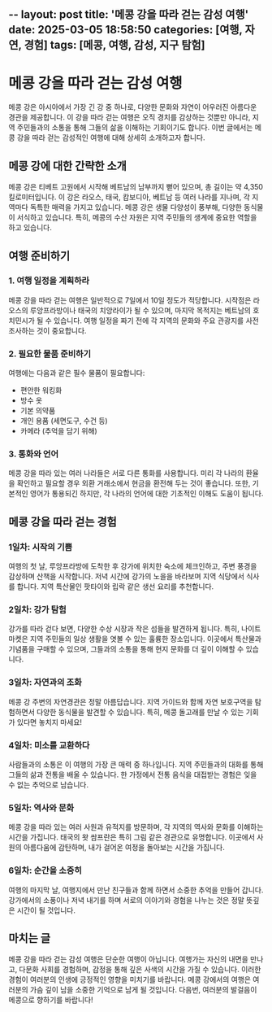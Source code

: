 --
layout: post
title: '메콩 강을 따라 걷는 감성 여행'
date: 2025-03-05 18:58:50
categories: [여행, 자연, 경험]
tags: [메콩, 여행, 감성, 지구 탐험]
---

# 메콩 강을 따라 걷는 감성 여행

메콩 강은 아시아에서 가장 긴 강 중 하나로, 다양한 문화와 자연이 어우러진 아름다운 경관을 제공합니다. 이 강을 따라 걷는 여행은 오직 경치를 감상하는 것뿐만 아니라, 지역 주민들과의 소통을 통해 그들의 삶을 이해하는 기회이기도 합니다. 이번 글에서는 메콩 강을 따라 걷는 감성적인 여행에 대해 상세히 소개하고자 합니다.

## 메콩 강에 대한 간략한 소개

메콩 강은 티베트 고원에서 시작해 베트남의 남부까지 뻗어 있으며, 총 길이는 약 4,350킬로미터입니다. 이 강은 라오스, 태국, 캄보디아, 베트남 등 여러 나라를 지나며, 각 지역마다 독특한 매력을 가지고 있습니다. 메콩 강은 생물 다양성이 풍부해, 다양한 동식물이 서식하고 있습니다. 특히, 메콩의 수산 자원은 지역 주민들의 생계에 중요한 역할을 하고 있습니다.

## 여행 준비하기

### 1. 여행 일정을 계획하라

메콩 강을 따라 걷는 여행은 일반적으로 7일에서 10일 정도가 적당합니다. 시작점은 라오스의 루앙프라방이나 태국의 치앙라이가 될 수 있으며, 마지막 목적지는 베트남의 호치민시가 될 수 있습니다. 여행 일정을 짜기 전에 각 지역의 문화와 주요 관광지를 사전 조사하는 것이 중요합니다.

### 2. 필요한 물품 준비하기

여행에는 다음과 같은 필수 물품이 필요합니다:
- 편안한 워킹화
- 방수 옷
- 기본 의약품
- 개인 용품 (세면도구, 수건 등)
- 카메라 (추억을 담기 위해)

### 3. 통화와 언어

메콩 강을 따라 있는 여러 나라들은 서로 다른 통화를 사용합니다. 미리 각 나라의 환율을 확인하고 필요할 경우 외환 거래소에서 현금을 환전해 두는 것이 좋습니다. 또한, 기본적인 영어가 통용되긴 하지만, 각 나라의 언어에 대한 기초적인 이해도 도움이 됩니다.

## 메콩 강을 따라 걷는 경험

### 1일차: 시작의 기쁨

여행의 첫 날, 루앙프라방에 도착한 후 강가에 위치한 숙소에 체크인하고, 주변 풍경을 감상하며 산책을 시작합니다. 저녁 시간에 강가의 노을을 바라보며 지역 식당에서 식사를 합니다. 지역 특산물인 팟타이와 립락 같은 생선 요리를 추천합니다.

### 2일차: 강가 탐험

강가를 따라 걷다 보면, 다양한 수상 시장과 작은 섬들을 발견하게 됩니다. 특히, 나이트 마켓은 지역 주민들의 일상 생활을 엿볼 수 있는 훌륭한 장소입니다. 이곳에서 특산물과 기념품을 구매할 수 있으며, 그들과의 소통을 통해 현지 문화를 더 깊이 이해할 수 있습니다.

### 3일차: 자연과의 조화

메콩 강 주변의 자연경관은 정말 아름답습니다. 지역 가이드와 함께 자연 보호구역을 탐험하면서 다양한 동식물을 발견할 수 있습니다. 특히, 메콩 돌고래를 만날 수 있는 기회가 있다면 놓치지 마세요!

### 4일차: 미소를 교환하다

사람들과의 소통은 이 여행의 가장 큰 매력 중 하나입니다. 지역 주민들과의 대화를 통해 그들의 삶과 전통을 배울 수 있습니다. 한 가정에서 전통 음식을 대접받는 경험은 잊을 수 없는 추억으로 남습니다.

### 5일차: 역사와 문화

메콩 강을 따라 있는 여러 사원과 유적지를 방문하며, 각 지역의 역사와 문화를 이해하는 시간을 가집니다. 태국의 왓 쌈프란은 특히 그림 같은 경관으로 유명합니다. 이곳에서 사원의 아름다움에 감탄하며, 내가 걸어온 여정을 돌아보는 시간을 가집니다.

### 6일차: 순간을 소중히

여행의 마지막 날, 여행지에서 만난 친구들과 함께 하면서 소중한 추억을 만들어 갑니다. 강가에서의 소풍이나 저녁 내기를 하며 서로의 이야기와 경험을 나누는 것은 정말 뜻깊은 시간이 될 것입니다.  

## 마치는 글

메콩 강을 따라 걷는 감성 여행은 단순한 여행이 아닙니다. 여행가는 자신의 내면을 만나고, 다문화 사회를 경험하며, 감정을 통해 깊은 사색의 시간을 가질 수 있습니다. 이러한 경험이 여러분의 인생에 긍정적인 영향을 미치기를 바랍니다. 메콩 강에서의 여행은 여러분의 가슴 깊이 남을 소중한 기억으로 남게 될 것입니다. 다음번, 여러분의 발걸음이 메콩으로 향하기를 바랍니다!